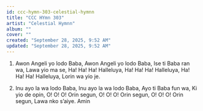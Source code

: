 ```yaml
---
id: ccc-hymn-303-celestial-hymnn
title: "CCC HYmn 303"
artist: "Celestial Hymnn"
album: ""
cover: ""
created: "September 28, 2025, 9:52 AM"
updated: "September 28, 2025, 9:52 AM"
---
```


1.	Awon Angeli yo lodo Baba,
Awon Angeli yo lodo Baba,
Ise ti Baba ran wa,
Lawa yio ma se,
Ha! Ha! Ha! Halleluya,
Ha! Ha! Ha! Halleluya,
Ha! Ha! Ha! Halleluya,
Lorin wa yio je.

2.	Inu ayo la wa lodo Baba,
Inu ayo la wa lodo Baba,
Ayo ti Baba fun wa,
Ki yio de opin,
O! O! O! Orin segun,
O! O! O! Orin segun,
O! O! O! Orin segun,
Lawa nko s’aiye. 
Amin